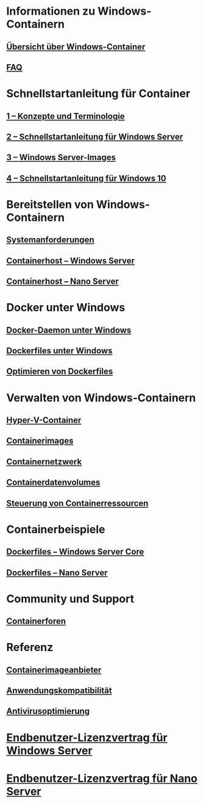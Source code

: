 # Informationen zu Windows-Containern
## [Übersicht über Windows-Container](about/about_overview.md)
## [FAQ](about/faq.md)

# Schnellstartanleitung für Container
## [1 – Konzepte und Terminologie](quick_start/quick_start.md)
## [2 – Schnellstartanleitung für Windows Server](quick_start/quick_start_windows_server.md)
## [3 – Windows Server-Images](quick_start/quick_start_images.md)
## [4 – Schnellstartanleitung für Windows 10](quick_start/quick_start_windows_10.md)

# Bereitstellen von Windows-Containern
## [Systemanforderungen](deployment/system_requirements.md)
## [Containerhost – Windows Server](deployment/deployment.md)
## [Containerhost – Nano Server](deployment/deployment_nano.md)

# Docker unter Windows
## [Docker-Daemon unter Windows](docker/configure_docker_daemon.md)
## [Dockerfiles unter Windows](docker/manage_windows_dockerfile.md)
## [Optimieren von Dockerfiles](docker/optimize_windows_dockerfile.md)

# Verwalten von Windows-Containern
## [Hyper-V-Container](management/hyperv_container.md)
## [Containerimages](management/manage_images.md)
## [Containernetzwerk](management/container_networking.md)
## [Containerdatenvolumes](management/manage_data.md)
## [Steuerung von Containerressourcen](management/manage_resources.md)

# Containerbeispiele
## [Dockerfiles – Windows Server Core](https://github.com/Microsoft/Virtualization-Documentation/tree/master/windows-container-samples/windowsservercore)
## [Dockerfiles – Nano Server](https://github.com/Microsoft/Virtualization-Documentation/tree/master/windows-container-samples/nanoserver)

# Community und Support
## [Containerforen](https://social.msdn.microsoft.com/Forums/en-US/home?forum=windowscontainers)

# Referenz
## [Containerimageanbieter](https://github.com/PowerShell/ContainerProvider)
## [Anwendungskompatibilität](reference/app_compat.md)
## [Antivirusoptimierung](https://msdn.microsoft.com/en-us/windows/hardware/drivers/ifs/anti-virus-optimization-for-windows-containers)
# [Endbenutzer-Lizenzvertrag für Windows Server](EULA.md)
# [Endbenutzer-Lizenzvertrag für Nano Server](Nano_EULA.md)



<!--HONumber=Jun16_HO5-->


